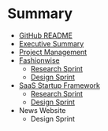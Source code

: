 # Summary

* [GitHub README](README.md)
* [Executive Summary](executive_summary.md)
* [Project Management](project_management.md)
* [Fashionwise](fashionwise.md)
   * [Research Sprint](research_sprint.md)
   * [Design Sprint](design_sprint.md)
* [SaaS Startup Framework](saas_startup_framework.md)
   * [Research Sprint](research_sprint.md)
   * [Design Sprint](design_sprint.md)
* News Website
   * Design Sprint

